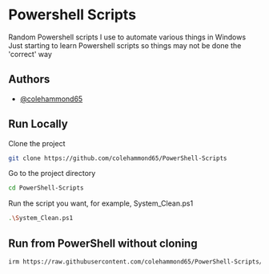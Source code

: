 
# Powershell Scripts  

Random Powershell scripts I use to automate various things in Windows
Just starting to learn Powershell scripts so things may not be done the 'correct' way



## Authors

- [@colehammond65](https://www.github.com/colehammond65)


## Run Locally

Clone the project

```bash
git clone https://github.com/colehammond65/PowerShell-Scripts
```

Go to the project directory

```bash
cd PowerShell-Scripts
```

Run the script you want, for example, System_Clean.ps1

```bash
.\System_Clean.ps1
```

## Run from PowerShell without cloning

```bash
irm https://raw.githubusercontent.com/colehammond65/PowerShell-Scripts/main/System_Clean.ps1 | iex
```
